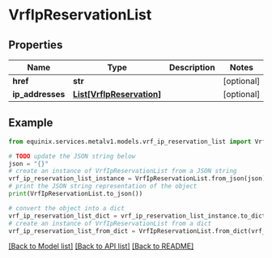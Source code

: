 # VrfIpReservationList


## Properties

Name | Type | Description | Notes
------------ | ------------- | ------------- | -------------
**href** | **str** |  | [optional] 
**ip_addresses** | [**List[VrfIpReservation]**](VrfIpReservation.md) |  | [optional] 

## Example

```python
from equinix.services.metalv1.models.vrf_ip_reservation_list import VrfIpReservationList

# TODO update the JSON string below
json = "{}"
# create an instance of VrfIpReservationList from a JSON string
vrf_ip_reservation_list_instance = VrfIpReservationList.from_json(json)
# print the JSON string representation of the object
print(VrfIpReservationList.to_json())

# convert the object into a dict
vrf_ip_reservation_list_dict = vrf_ip_reservation_list_instance.to_dict()
# create an instance of VrfIpReservationList from a dict
vrf_ip_reservation_list_from_dict = VrfIpReservationList.from_dict(vrf_ip_reservation_list_dict)
```
[[Back to Model list]](../README.md#documentation-for-models) [[Back to API list]](../README.md#documentation-for-api-endpoints) [[Back to README]](../README.md)


